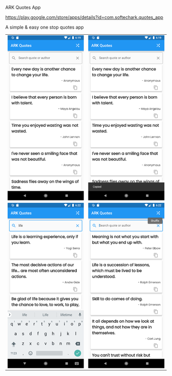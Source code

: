 ARK Quotes App

https://play.google.com/store/apps/details?id=com.softechark.quotes_app

A simple & easy one stop quotes app

<table>
  <tr>
    <td valign="top"><img src="/Screenshot/1.png"/></td>
    <td valign="top"><img src="/Screenshot/2.png"/></td>
  </tr>
  
  
  <tr>
    <td valign="top"><img src="/Screenshot/3.png"/></td>
    <td valign="top"><img src="/Screenshot/4.png"/></td>
  </tr>
  
</table>
